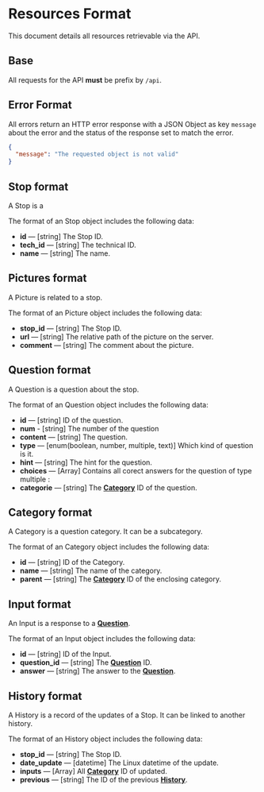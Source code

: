 # Resources Format

This document details all resources retrievable via the API.

## Base

All requests for the API **must** be prefix by `/api`.

## Error Format

All errors return an HTTP error response with a JSON Object as key `message` about the error and the status of the response set to match the error.

```json
{
  "message": "The requested object is not valid"
}
```

## Stop format

A Stop is a

The format of an Stop object includes the following data:

- **id** — [string] The Stop ID.
- **tech_id** — [string] The technical ID.
- **name** — [string] The name.

## Pictures format

A Picture is related to a stop.

The format of an Picture object includes the following data:

- **stop_id** — [string] The Stop ID.
- **url** — [string] The relative path of the picture on the server.
- **comment** — [string] The comment about the picture.

## Question format

A Question is a question about the stop.

The format of an Question object includes the following data:

- **id** — [string] ID of the question.
- **num** - [string] The number of the question
- **content** — [string] The question.
- **type** — [enum(boolean, number, multiple, text)] Which kind of question is it.
- **hint** — [string] The hint for the question.
- **choices** — [Array<string>] Contains all corect answers for the question of type multiple :
- **categorie** — [string] The **[Category][]** ID of the question.

## Category format

A Category is a question category. It can be a subcategory.

The format of an Category object includes the following data:

- **id** — [string] ID of the Category.
- **name** — [string] The name of the category.
- **parent** — [string] The **[Category][]** ID of the enclosing category.

## Input format

An Input is a response to a **[Question][]**.

The format of an Input object includes the following data:

- **id** — [string] ID of the Input.
- **question_id** — [string] The **[Question][]** ID.
- **answer** — [string] The answer to the **[Question][]**.

## History format

A History is a record of the updates of a Stop. It can be linked to another history.

The format of an History object includes the following data:

- **stop_id** — [string] The Stop ID.
- **date_update** — [datetime] The Linux datetime of the update.
- **inputs** — [Array<string>] All **[Category][]** ID of updated.
- **previous** — [string] The ID of the previous **[History][]**.

[stop]: ./formats.md#stop-format
[picture]: ./formats.md#picture-format
[question]: ./formats.md#question-format
[category]: ./formats.md#category-format
[input]: ./formats.md#input-format
[history]: ./formats.md#history-format
